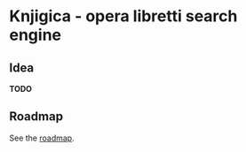 # Knjigica - opera libretti search engine

## Idea

**TODO**

## Roadmap

See the [roadmap](roadmap.md).
